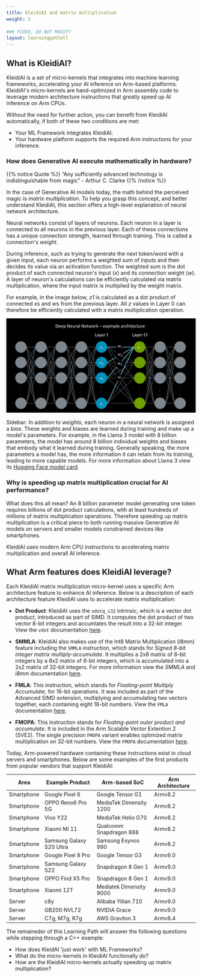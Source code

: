```yaml
---
title: KleidiAI and matrix multiplication
weight: 2

### FIXED, DO NOT MODIFY
layout: learningpathall
---
```

## What is KleidiAI?

KleidiAI is a set of micro-kernels that integrates into machine learning frameworks, accelerating your AI inference on Arm-based platforms. KleidiAI's micro-kernels are hand-optimized in Arm assembly code to leverage modern architecture instructions that greatly speed up AI inference on Arm CPUs. 

Without the need for further action, you can benefit from KleidiAI automatically, if both of these two conditions are met:
* Your ML Framework integrates KleidiAI.
* Your hardware platform supports the required Arm instructions for your inference.

### How does Generative AI execute mathematically in hardware?

{{% notice Quote %}}
“Any sufficiently advanced technology is indistinguishable from magic” - Arthur C. Clarke
{{% /notice %}}

In the case of Generative AI models today, the math behind the perceived magic is *matrix multiplication*. To help you grasp this concept, and better understand KleidiAI, this section offers a high-level explanation of neural network architecture.

Neural networks consist of layers of neurons. Each neuron in a layer is connected to all neurons in the previous layer. Each of these connections has a unique connection strength, learned through training. This is called a connection's *weight*. 

During inference, such as trying to generate the next token/word with a given input, each neuron performs a weighted sum of inputs and then decides its value via an activation function. The weighted sum is the dot product of each connected neuron's input (*x*) and its connection weight (*w*). A layer of neuron's calculations can be efficiently calculated via matrix multiplication, where the input matrix is multiplied by the weight matrix. 

For example, in the image below, *z1* is calculated as a dot product of connected *x*s and *w*s from the previous layer. All *z* values in Layer 0 can therefore be efficiently calculated with a matrix multiplication operation.

![Neural Network example#center](neural-node-pic.jpg "Figure 1. Zoomed in on neural network node")


Sidebar:  In addition to *weights*, each neuron in a neural network is assigned a *bias*. These weights and biases are learned during training and make up a model's parameters. For example, in the Llama 3 model with 8 billion parameters, the model has around 8 billion individual weights and biases that embody what it learned during training. Generally speaking, the more parameters a model has, the more information it can retain from its training, leading to more capable models. For more information about Llama 3 view its [Hugging Face model card](https://huggingface.co/meta-llama/Meta-Llama-3-8B).

### Why is speeding up matrix multiplication crucial for AI performance?
What does this all mean? An 8 billion parameter model generating one token requires billions of dot product calculations, with at least hundreds of millions of matrix multiplication operations. Therefore speeding up matrix multiplication is a critical piece to both running massive Generative AI models on servers and smaller models constrained devices like smartphones.

KleidiAI uses modern Arm CPU instructions to accelerating matrix multiplication and overall AI inference.

## What Arm features does KleidiAI leverage?
Each KleidiAI matrix multiplication micro-kernel uses a specific Arm architecture feature to enhance AI inference. Below is a description of each architecture feature KleidiAI uses to accelerate matrix multiplication:

* **Dot Product**: KleidiAI uses the `vdotq_s32` intrinsic, which is a vector dot product, introduced as part of SIMD. It computes the dot product of two vector 8-bit integers and accumlates the result into a 32-bit integer. View the `vdot` documentation [here](https://developer.arm.com/documentation/ddi0597/2024-03/SIMD-FP-Instructions/VDOT--by-element---BFloat16-floating-point-indexed-dot-product--vector--by-element--).

* **SMMLA**: KleidiAI also makes use of the Int8 Matrix Multiplication (i8mm) feature including the `SMMLA` instruction,  which stands for *Signed 8-bit integer matrix multiply-accumulate*. It multiplies a 2x8 matrix of 8-bit integers by a 8x2 matrix of 8-bit integers, which is accumulated into a 2x2 matrix of 32-bit integers. For more information view the *SMMLA* and *i8mm* documentation [here](https://developer.arm.com/documentation/ddi0602/latest/SIMD-FP-Instructions/SMMLA--vector---Signed-8-bit-integer-matrix-multiply-accumulate--vector--).

* **FMLA**: This instruction, which stands for *Floating-point Multiply Accumulate*, for 16-bit operations. It was included as part of the Advanced SIMD extension, multiplying and accumulating two vectors together, each containing eight 16-bit numbers. View the `FMLA` documentation [here](https://developer.arm.com/documentation/ddi0602/2024-03/SIMD-FP-Instructions/FMLA--vector---Floating-point-fused-Multiply-Add-to-accumulator--vector--).

* **FMOPA**: This instruction stands for *Floating-point outer product and accumulate*. It is included in the Arm Scalable Vector Extention 2 (SVE2). The single precision `FMOPA` variant enables optimized matrix multiplication on 32-bit numbers. View the `FMOPA` documentation [here](https://developer.arm.com/documentation/ddi0602/2023-12/SME-Instructions/FMOPA--non-widening---Floating-point-outer-product-and-accumulate-?lang=en).

Today, Arm-powered hardware containing these instructions exist in cloud servers and smartphones. Below are some examples of the first products from popular vendors that support KleidiAI:

| Area        | Example Product     | Arm-based SoC      | Arm Architecture  |
| ---------   | -----------------   | ----------------   | ----------- |
| Smartphone  | Google Pixel 6      | Google Tensor G1    | Armv8.2  |
| Smartphone  | OPPO Reno6 Pro 5G   | MediaTek Dimensity 1200 | Armv8.2  |
| Smartphone  | Vivo Y22            | MediaTek Helio G70  | Armv8.2  |
| Smartphone  | Xiaomi Mi 11        | Qualcomm Snapdragon 888 | Armv8.2  |
| Smartphone  | Samsung Galaxy S20 Ultra      | Samsung Exynos 990 | Armv8.2  |
| Smartphone  | Google Pixel 8 Pro | Google Tensor G3   | Armv9.0  |
| Smartphone  | Samsung Galaxy S22 | Snapdragon 8 Gen 1 | Armv9.0  |
| Smartphone  | OPPO Find X5 Pro   | Snapdragon 8 Gen 1 | Armv9.0  |
| Smartphone  | Xiaomi 12T         | Mediatek Dimensity 9000 | Armv9.0  |
| Server      | c8y                | Alibaba Yitian 710 | Armv9.0  |
| Server      | GB200 NVL72        | NVIDIA Grace       | Armv9.0  |
| Server      | C7g, M7g, R7g      | AWS Graviton 3     | Armv8.4  |


The remaineder of this Learning Path will answer the following questions while stepping through a C++ example:
* How does KleidAI 'just work' with ML Frameworks?
* What do the micro-kernels in KleidiAI functionally do?
* How are the KleidiAI micro-kernels actually speeding up matrix multiplication?
